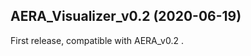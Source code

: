 AERA_Visualizer_v0.2 (2020-06-19)
---------------------------------

First release, compatible with AERA_v0.2 .
